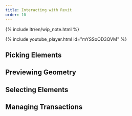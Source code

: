 ```yaml
---
title: Interacting with Revit
order: 10
---
```


{% include ltr/en/wip_note.html %}

{% include youtube_player.html id="mYSSoOD3QVM" %}


## Picking Elements

## Previewing Geometry

## Selecting Elements

## Managing Transactions

